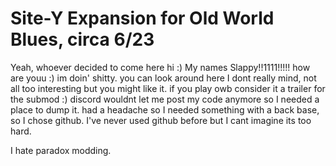 # Site-Y Expansion for Old World Blues, circa 6/23

Yeah,
whoever decided to come here hi :)
My names Slappy!!1111!!!!!
how are youu :)
im doin' shitty.
you can look around here I dont really mind,
not all too interesting but you might like it.
if you play owb consider it a trailer for the submod :)
discord wouldnt let me post my code anymore so I needed a place to dump it.
had a headache so I needed something with a back base,
so I chose github.
I've never used github before but I cant imagine its too hard.

I hate paradox modding.
